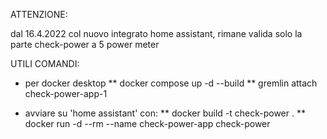 ATTENZIONE:

dal 16.4.2022 col nuovo integrato home assistant,
rimane valida solo la parte check-power a 5 power meter


UTILI COMANDI:

* per docker desktop
** docker compose up -d --build
** gremlin attach check-power-app-1

* avviare su 'home assistant' con:
** docker build -t check-power .
** docker run -d --rm --name check-power-app check-power